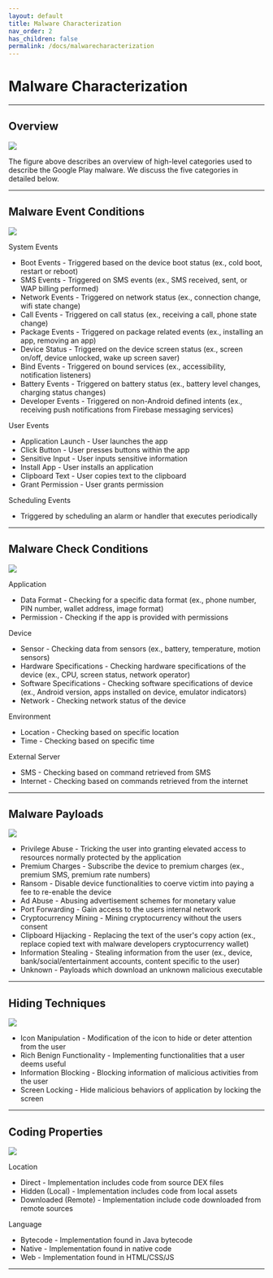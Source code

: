 ```yaml
---
layout: default
title: Malware Characterization
nav_order: 2
has_children: false
permalink: /docs/malwarecharacterization
---
```


# Malware Characterization
---

## Overview

![](../img/characteristic_overview.png)

The figure above describes an overview of high-level categories used to describe the Google Play malware. We discuss the five categories in detailed below.

---

## Malware Event Conditions

![](../img/characteristic_eventconditions.png)

System Events
* Boot Events - Triggered based on the device boot status (ex., cold boot, restart or reboot)
* SMS Events - Triggered on SMS events (ex., SMS received, sent, or WAP billing performed)
* Network Events - Triggered on network status (ex., connection change, wifi state change)
* Call Events - Triggered on call status (ex., receiving a call, phone state change)
* Package Events - Triggered on package related events (ex., installing an app, removing an app)
* Device Status - Triggered on the device screen status (ex., screen on/off, device unlocked, wake up screen saver)
* Bind Events - Triggered on bound services (ex., accessibility, notification listeners) 
* Battery Events - Triggered on battery status (ex., battery level changes, charging status changes)
* Developer Events - Triggered on non-Android defined intents (ex., receiving push notifications from Firebase messaging services)

User Events
* Application Launch - User launches the app
* Click Button - User presses buttons within the app
* Sensitive Input - User inputs sensitive information
* Install App - User installs an application
* Clipboard Text - User copies text to the clipboard
* Grant Permission - User grants permission

Scheduling Events
* Triggered by scheduling an alarm or handler that executes periodically

---

## Malware Check Conditions

![](../img/characteristic_checkconditions.png)

Application
* Data Format - Checking for a specific data format (ex., phone number, PIN number, wallet address, image format)
* Permission - Checking if the app is provided with permissions

Device
* Sensor - Checking data from sensors (ex., battery, temperature, motion sensors)
* Hardware Specifications - Checking hardware specifications of the device (ex., CPU, screen status, network operator)
* Software Specifications - Checking software specifications of device (ex., Android version, apps installed on device, emulator indicators)
* Network - Checking network status of the device

Environment
* Location - Checking based on specific location
* Time - Checking based on specific time

External Server
* SMS - Checking based on command retrieved from SMS
* Internet - Checking based on commands retrieved from the internet

---

## Malware Payloads

![](../img/characteristic_payloads.png)

* Privilege Abuse - Tricking the user into granting elevated access to resources normally protected by the application
* Premium Charges - Subscribe the device to premium charges (ex., premium SMS, premium rate numbers)
* Ransom - Disable device functionalities to coerve victim into paying a fee to re-enable the device
* Ad Abuse - Abusing advertisement schemes for monetary value
* Port Forwarding - Gain access to the users internal network
* Cryptocurrency Mining - Mining cryptocurrency without the users consent
* Clipboard Hijacking - Replacing the text of the user's copy action (ex., replace copied text with malware developers cryptocurrency wallet) 
* Information Stealing - Stealing information from the user (ex., device, bank/social/entertainment accounts, content specific to the user)
* Unknown - Payloads which download an unknown malicious executable

---


## Hiding Techniques

![](../img/characteristic_hidingtechniques.png)

* Icon Manipulation - Modification of the icon to hide or deter attention from the user
* Rich Benign Functionality - Implementing functionalities that a user deems useful
* Information Blocking - Blocking information of malicious activities from the user
* Screen Locking - Hide malicious behaviors of application by locking the screen

---

## Coding Properties

![](../img/characteristic_codeproperties.png)

Location
* Direct - Implementation includes code from source DEX files
* Hidden (Local) - Implementation includes code from local assets
* Downloaded (Remote) - Implementation include code downloaded from remote sources

Language
* Bytecode - Implementation found in Java bytecode
* Native - Implementation found in native code
* Web - Implementation found in HTML/CSS/JS

---
